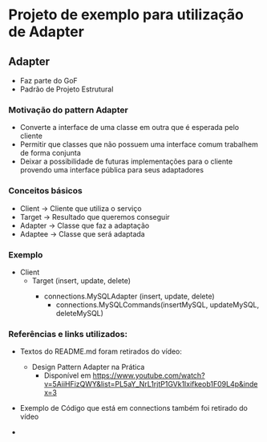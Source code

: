 # Projeto de exemplo para utilização de Adapter

## Adapter
- Faz parte do GoF
- Padrão de Projeto Estrutural

### Motivação do pattern Adapter
- Converte a interface de uma classe em outra que é esperada pelo cliente
- Permitir que classes que não possuem uma interface comum trabalhem de forma conjunta
- Deixar a possibilidade de futuras implementações para o cliente provendo uma interface pública para seus adaptadores

### Conceitos básicos
- Client -> Cliente que utiliza o serviço
- Target -> Resultado que queremos conseguir
- Adapter -> Classe que faz a adaptação 
- Adaptee -> Classe que será adaptada

### Exemplo
- Client  
  - Target <interface> (insert, update, delete) 
    - connections.MySQLAdapter (insert, update, delete)
      - connections.MySQLCommands(insertMySQL, updateMySQL, deleteMySQL)

### Referências e links utilizados:
- Textos do README.md foram retirados do vídeo: 
  - Design Pattern Adapter na Prática 
    - Disponível em https://www.youtube.com/watch?v=5AiiHFizQWY&list=PL5aY_NrL1rjtP1GVk1lxifkeob1F09L4p&index=3

- Exemplo de Código que está em connections também foi retirado do vídeo
- 


